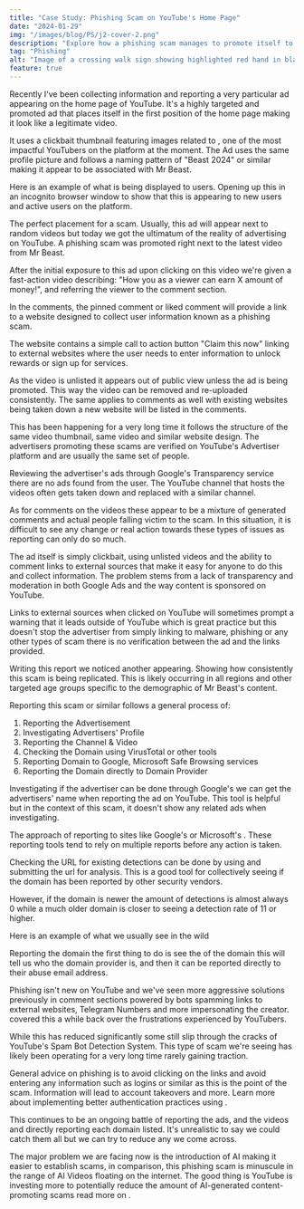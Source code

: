 ```yaml
---
title: "Case Study: Phishing Scam on YouTube's Home Page"
date: "2024-01-29"
img: "/images/blog/PS/j2-cover-2.png"
description: "Explore how a phishing scam manages to promote itself to the YouTube Homepage, evading detection and posing a risk to users."
tag: "Phishing"
alt: "Image of a crossing walk sign showing highlighted red hand in black and white setting"
feature: true
---
```


Recently I've been collecting information and reporting a very particular ad appearing on the home page of YouTube. It's a highly targeted and promoted ad that places itself in the first position of the home page making it look like a legitimate video.

It uses a clickbait thumbnail featuring images related to <PageLink title="Mr Beast" url="https://www.youtube.com/user/mrbeast6000"></PageLink>, one of the most impactful YouTubers on the platform at the moment. The Ad uses the same profile picture and follows a naming pattern of "Beast 2024" or similar making it appear to be associated with Mr Beast.

Here is an example of what is being displayed to users. Opening up this in an incognito browser window to show that this is appearing to new users and active users on the platform.

<Media source="/images/blog/PS/j2-1.png" alt="Youtube Home Page showing a sponsored video the phishing scam next to targeted video"></Media>

The perfect placement for a scam. Usually, this ad will appear next to random videos but today we got the ultimatum of the reality of advertising on YouTube. A phishing scam was promoted right next to the latest video from Mr Beast.

After the initial exposure to this ad upon clicking on this video we're given a fast-action video describing: "How you as a viewer can earn X amount of money!", and referring the viewer to the comment section.

<Media source="/images/blog/PS/j2-3.png" alt="Youtube's Ad Reporting Dialog Box with information about advertiser and options to report or block"></Media>

In the comments, the pinned comment or liked comment will provide a link to a website designed to collect user information known as a phishing scam.

The website contains a simple call to action button "Claim this now" linking to external websites where the user needs to enter information to unlock rewards or sign up for services.

<Media source="/images/blog/PS/j2-5.png" alt="Preview of the domain used to phish users with a call to action enticing a click to claim rewards"></Media>

As the video is unlisted it appears out of public view unless the ad is being promoted. This way the video can be removed and re-uploaded consistently. The same applies to comments as well with existing websites being taken down a new website will be listed in the comments.

This has been happening for a very long time it follows the structure of the same video thumbnail, same video and similar website design. The advertisers promoting these scams are verified on YouTube's Advertiser platform and are usually the same set of people.

<Media source="/images/blog/PS/j2-2.png" alt="Youtube Comment section where the advertiser comments a link to a phishing website"></Media>

Reviewing the advertiser's ads through Google's Transparency service there are no ads found from the user. The YouTube channel that hosts the videos often gets taken down and replaced with a similar channel.

As for comments on the videos these appear to be a mixture of generated comments and actual people falling victim to the scam. In this situation, it is difficult to see any change or real action towards these types of issues as reporting can only do so much.

The ad itself is simply clickbait, using unlisted videos and the ability to comment links to external sources that make it easy for anyone to do this and collect information. The problem stems from a lack of transparency and moderation in both Google Ads and the way content is sponsored on YouTube.

Links to external sources when clicked on YouTube will sometimes prompt a warning that it leads outside of YouTube which is great practice but this doesn't stop the advertiser from simply linking to malware, phishing or any other types of scam there is no verification between the ad and the links provided.

Writing this report we noticed another appearing. Showing how consistently this scam is being replicated. This is likely occurring in all regions and other targeted age groups specific to the demographic of Mr Beast's content.

<Media source="/images/blog/PS/j2-6.png" alt="Youtube Home Page showing another phishing scam promoted in the first position."></Media>

Reporting this scam or similar follows a general process of:

1. Reporting the Advertisement
2. Investigating Advertisers' Profile
3. Reporting the Channel & Video
4. Checking the Domain using VirusTotal or other tools
5. Reporting Domain to Google, Microsoft Safe Browsing services
6. Reporting the Domain directly to Domain Provider

Investigating if the advertiser can be done through Google's <PageLink title="Ad Transparency Service" url="https://adstransparency.google.com/?region=anywhere"></PageLink> we can get the advertisers' name when reporting the ad on YouTube. This tool is helpful but in the context of this scam, it doesn't show any related ads when investigating.

The approach of reporting to sites like Google's <PageLink title="Safe Browser Report" url="https://safebrowsing.google.com/safebrowsing/report_phish/?hl=en"></PageLink> or Microsoft's <PageLink title="Security Intelligence" url="https://www.microsoft.com/en-us/wdsi/support/report-unsafe-site-guest"></PageLink>. These reporting tools tend to rely on multiple reports before any action is taken.

Checking the URL for existing detections can be done by using <PageLink title="VirusTotal" url="https://www.virustotal.com/gui/home/url"></PageLink> and submitting the url for analysis. This is a good tool for collectively seeing if the domain has been reported by other security vendors.

However, if the domain is newer the amount of detections is almost always 0 while a much older domain is closer to seeing a detection rate of 11 or higher.

Here is an example of what we usually see in the wild

<Media source="/images/blog/PS/j2-4.png" alt="VirusTotal website Showing 12 Detections found from phishing url found on Youtube"></Media>

Reporting the domain the first thing to do is see the <PageLink title="whois" url="https://whois.domaintools.com/"></PageLink> of the domain this will tell us who the domain provider is, and then it can be reported directly to their abuse email address.

Phishing isn't new on YouTube and we've seen more aggressive solutions previously in comment sections powered by bots spamming links to external websites, Telegram Numbers and more impersonating the creator. <PageLink title="The Verge" url="https://www.theverge.com/2022/4/8/23016861/youtube-comment-spam-testing-moderation"></PageLink> covered this a while back over the frustrations experienced by YouTubers.

While this has reduced significantly some still slip through the cracks of YouTube's Spam Bot Detection System. This type of scam we're seeing has likely been operating for a very long time rarely gaining traction.

General advice on phishing is to avoid clicking on the links and avoid entering any information such as logins or similar as this is the point of the scam. Information will lead to account takeovers and more. Learn more about implementing better authentication practices using <PageLink title="2FA" url="https://xanzhu.com/blog/2fa-protect-against-phishing-scams"></PageLink>.

This continues to be an ongoing battle of reporting the ads, and the videos and directly reporting each domain listed. It's unrealistic to say we could catch them all but we can try to reduce any we come across.

The major problem we are facing now is the introduction of AI making it easier to establish scams, in comparison, this phishing scam is minuscule in the range of AI Videos floating on the internet. The good thing is YouTube is investing more
to potentially reduce the amount of AI-generated content-promoting scams read more on <PageLink title="404Media" url="https://www.404media.co/youtube-deletes-1-000-videos-of-celebrity-ai-scam-ads/
"></PageLink>.
